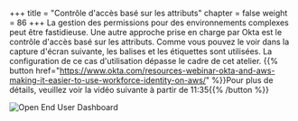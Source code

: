 +++
title = "Contrôle d'accès basé sur les attributs"
chapter = false
weight = 86
+++
La gestion des permissions pour des environnements complexes peut être fastidieuse. Une autre approche prise en charge par Okta est le contrôle d'accès basé sur les attributs. Comme vous pouvez le voir dans la capture d'écran suivante, les balises et les étiquettes sont utilisées. La configuration de ce cas d'utilisation dépasse le cadre de cet atelier. {{% button href="https://www.okta.com/resources-webinar-okta-and-aws-making-it-easier-to-use-workforce-identity-on-aws/" %}}Pour plus de détails, veuillez voir la vidéo suivante à partir de 11:35{{% /button %}}

![Open End User Dashboard](/images/401_Attribute_based_access_control.png)
